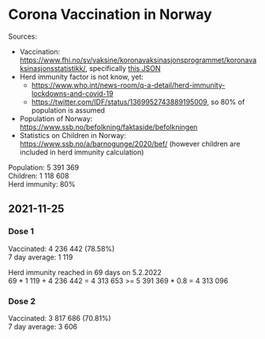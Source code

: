 # Corona Vaccination in Norway

Sources:

- Vaccination: <https://www.fhi.no/sv/vaksine/koronavaksinasjonsprogrammet/koronavaksinasjonsstatistikk/>, specifically [this JSON](https://www.fhi.no/api/chartdata/api/99119)
- Herd immunity factor is not know, yet:
  - <https://www.who.int/news-room/q-a-detail/herd-immunity-lockdowns-and-covid-19>
  - <https://twitter.com/IDF/status/1369952743889195009>, so 80% of population is assumed
- Population of Norway: <https://www.ssb.no/befolkning/faktaside/befolkningen>
- Statistics on Children in Norway: https://www.ssb.no/a/barnogunge/2020/bef/ (however children are included in herd immunity calculation)

Population: 5 391 369  
Children: 1 118 608  
Herd immunity: 80%  

## 2021-11-25

### Dose 1

Vaccinated: 4 236 442 (78.58%)  
7 day average: 1 119

Herd immunity reached in 69 days on 5.2.2022  
69 * 1 119 + 4 236 442 = 4 313 653 >= 5 391 369 * 0.8 = 4 313 096

### Dose 2

Vaccinated: 3 817 686 (70.81%)  
7 day average: 3 606

